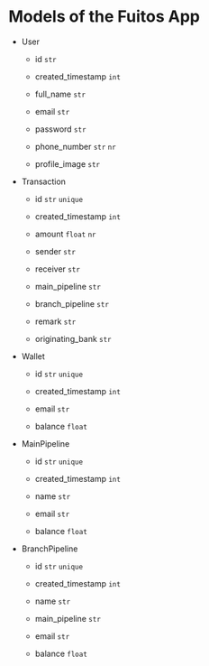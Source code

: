 # Models of the Fuitos App

- User

  - id `str`
  - created_timestamp `int`

  - full_name `str`
  - email `str`

  - password `str`
  - phone_number `str` `nr`
  - profile_image `str`

- Transaction

  - id `str` `unique`
  - created_timestamp `int`

  - amount `float` `nr`
  - sender `str`
  - receiver `str`
  - main_pipeline `str`
  - branch_pipeline `str`
  - remark `str`
  - originating_bank `str`

- Wallet

  - id `str` `unique`
  - created_timestamp `int`

  - email `str`
  - balance `float`

- MainPipeline

  - id `str` `unique`
  - created_timestamp `int`

  - name `str`
  - email `str`
  - balance `float`

- BranchPipeline

  - id `str` `unique`
  - created_timestamp `int`

  - name `str`
  - main_pipeline `str`
  - email `str`
  - balance `float`
